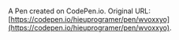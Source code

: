 # 

A Pen created on CodePen.io. Original URL: [https://codepen.io/hieuprogramer/pen/wvoxxyo](https://codepen.io/hieuprogramer/pen/wvoxxyo).


